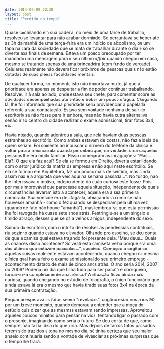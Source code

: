 ```yaml
---
date: 2014-09-09 22:38
layout: post
title: "Perdido no tempo"
...
```


Quase cochilando em sua cadeira, no meio de uma tarde de trabalho, resolveu se levantar para não acabar dormindo. Se perguntava se beber até as 3h da manhã de uma terça-feira era um indício de alcoolismo, ou um tapa na cara da sociedade que se mata de trabalhar durante o dia e só se diverte aos finais de semana. Estava um pouco preocupado por ter mandado uma mensagem para o seu último _affair_ quando chegou em casa, mesmo se tratando apenas de uma brincadeira (com fundo de verdade). Celulares realmente não devem ficar próximos de pessoas quais não estão dotadas de suas plenas faculdades mentais.

De qualquer forma, no momento isto não importava muito, já que a prioridade era apenas se despertar a fim de poder continuar trabalhando. Resolveu ir à sala ao lado, onde estava seu chefe, para comentar sobre as atividades desempenhadas até então e beber um pouco d'água. Chegando lá, lhe foi informado que sua prioridade seria providenciar a papelada referente a sua contratação. Estava sem vontade nenhuma de sair do escritório se não fosse para ir embora, mas não havia outra alternativa senão ir ao centro da cidade realizar o exame admissional, tirar fotos 3x4, etc.

Havia notado, quando adentrou a sala, que nela haviam duas pessoas estranhas ao escritório. Como ambas estavam de costas, não fazia ideia de quem seriam. Foi somente ao ir buscar o número do telefone da clínica e voltar para a mesma sala quando percebeu que, na verdade, uma daquelas pessoas lhe era muito familiar. Nisso começaram as indagações: "Mas... Ela?! O que ela faz aqui? Se ela se formou em Direito, deveria estar lidando com o setor jurídico da matriz da empresa e não aqui neste escritório. Se ela se formou em Arquitetura, faz um pouco mais de sentido, mas ainda assim não é a arquiteta que veio aqui na semana passada...". No fundo, não lhe interessava o motivo, independente do quão curioso este fosse. Pois por mais improvável que parecesse aquela situação, independente de quais circunstâncias levaram isto a acontecer, aquela era a sua primeira namorada. Sua vontade era de afagá-la, abraçando-a como se não houvesse amanhã - como o fez quando se despediram pela última vez (quando de fato não houve "amanhã"), mas lembrou-se que esta permissão lhe foi revogada há quase sete anos atrás. Restringiu-se a um singelo e tímido abraço, desses que se dá a velhos amigos, independente do sexo.

Saindo do escritório, com o intuito de resolver as pendências contratuais, riu sozinho quando estava no elevador. Olhando pro espelho, se deu conta de que a camisa qual estava trajando foi presente dela. "Meu deus... Quais as chances disso acontecer? Só vesti esta camiseta velha porque era uma das últimas que estavam passadas...", suspirou. Começou a cogitar se aquelas coisas realmente estavam acontecendo, quando chegou na mesma clínica qual havia feito o exame admissional do seu primeiro emprego - acontecimento datado de mais de cinco anos atrás. O ano seria 2014, 2007 ou 2009? Poderia um dia que tinha tudo para ser pacato e corriqueiro, tornar-se-a completamente anacrônico? A situação ficou ainda mais curiosa, quando chegando no estúdio de fotografia, o único funcionário que ainda estava lá era o mesmo que havia tirado suas fotos 3x4 na época da sua primeira contratação.

Enquanto esperava as fotos serem "reveladas", cogitou estar nos anos 90 por um breve momento, quando demorou a entender que a moça do estúdio quis dizer que as mesmas estavam sendo impressas. Aproveitou aqueles poucos minutos para pensar na vida, tentando ligar o passado com o presente, imaginando como seria o futuro. Se deu conta de que, como sempre, não fazia ideia do que viria. Mas depois de tantos fatos passados terem sido trazidos a tona no mesmo dia, só tinha certeza que seu maior anseio continuaria sendo a vontade de vivenciar as próximas surpresas que o tempo lhe trará.
